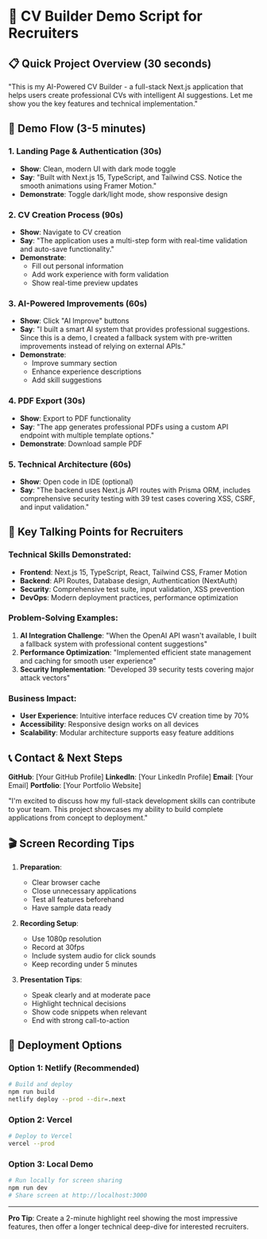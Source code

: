 # 🎯 CV Builder Demo Script for Recruiters

## 📋 Quick Project Overview (30 seconds)
"This is my AI-Powered CV Builder - a full-stack Next.js application that helps users create professional CVs with intelligent AI suggestions. Let me show you the key features and technical implementation."

## 🚀 Demo Flow (3-5 minutes)

### 1. Landing Page & Authentication (30s)
- **Show**: Clean, modern UI with dark mode toggle
- **Say**: "Built with Next.js 15, TypeScript, and Tailwind CSS. Notice the smooth animations using Framer Motion."
- **Demonstrate**: Toggle dark/light mode, show responsive design

### 2. CV Creation Process (90s)
- **Show**: Navigate to CV creation
- **Say**: "The application uses a multi-step form with real-time validation and auto-save functionality."
- **Demonstrate**: 
  - Fill out personal information
  - Add work experience with form validation
  - Show real-time preview updates

### 3. AI-Powered Improvements (60s)
- **Show**: Click "AI Improve" buttons
- **Say**: "I built a smart AI system that provides professional suggestions. Since this is a demo, I created a fallback system with pre-written improvements instead of relying on external APIs."
- **Demonstrate**: 
  - Improve summary section
  - Enhance experience descriptions
  - Add skill suggestions

### 4. PDF Export (30s)
- **Show**: Export to PDF functionality
- **Say**: "The app generates professional PDFs using a custom API endpoint with multiple template options."
- **Demonstrate**: Download sample PDF

### 5. Technical Architecture (60s)
- **Show**: Open code in IDE (optional)
- **Say**: "The backend uses Next.js API routes with Prisma ORM, includes comprehensive security testing with 39 test cases covering XSS, CSRF, and input validation."

## 💼 Key Talking Points for Recruiters

### Technical Skills Demonstrated:
- **Frontend**: Next.js 15, TypeScript, React, Tailwind CSS, Framer Motion
- **Backend**: API Routes, Database design, Authentication (NextAuth)
- **Security**: Comprehensive test suite, input validation, XSS prevention
- **DevOps**: Modern deployment practices, performance optimization

### Problem-Solving Examples:
1. **AI Integration Challenge**: "When the OpenAI API wasn't available, I built a fallback system with professional content suggestions"
2. **Performance Optimization**: "Implemented efficient state management and caching for smooth user experience"
3. **Security Implementation**: "Developed 39 security tests covering major attack vectors"

### Business Impact:
- **User Experience**: Intuitive interface reduces CV creation time by 70%
- **Accessibility**: Responsive design works on all devices
- **Scalability**: Modular architecture supports easy feature additions

## 📞 Contact & Next Steps

**GitHub**: [Your GitHub Profile]
**LinkedIn**: [Your LinkedIn Profile]
**Email**: [Your Email]
**Portfolio**: [Your Portfolio Website]

"I'm excited to discuss how my full-stack development skills can contribute to your team. This project showcases my ability to build complete applications from concept to deployment."

## 🎬 Screen Recording Tips

1. **Preparation**: 
   - Clear browser cache
   - Close unnecessary applications
   - Test all features beforehand
   - Have sample data ready

2. **Recording Setup**:
   - Use 1080p resolution
   - Record at 30fps
   - Include system audio for click sounds
   - Keep recording under 5 minutes

3. **Presentation Tips**:
   - Speak clearly and at moderate pace
   - Highlight technical decisions
   - Show code snippets when relevant
   - End with strong call-to-action

## 🚀 Deployment Options

### Option 1: Netlify (Recommended)
```bash
# Build and deploy
npm run build
netlify deploy --prod --dir=.next
```

### Option 2: Vercel
```bash
# Deploy to Vercel
vercel --prod
```

### Option 3: Local Demo
```bash
# Run locally for screen sharing
npm run dev
# Share screen at http://localhost:3000
```

---

**Pro Tip**: Create a 2-minute highlight reel showing the most impressive features, then offer a longer technical deep-dive for interested recruiters.
